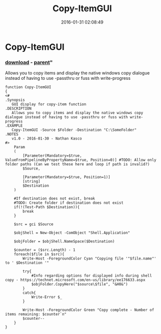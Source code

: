﻿---
pid:            6198
parent:         6197
children:       
poster:         Nathan Kasco
title:          Copy-ItemGUI
date:           2016-01-31 02:08:49
format:         posh
---

# Copy-ItemGUI

### [download](6198.ps1) - [parent](6197.md)"

Allows you to copy items and display the native windows copy dialogue instead of having to use -passthru or fuss with write-progress

```posh
function Copy-ItemGUI
{
<#
.Synopsis
   GUI display for copy-item function
.DESCRIPTION
   Allows you to copy items and display the native windows copy dialogue instead of having to use -passthru or fuss with write-progress
.EXAMPLE
   Copy-ItemGUI -Source $Folder -Destination "C:\SomeFolder"
.NOTES
   v1.0 - 2016-01-30 - Nathan Kasco
#>
    Param
    (
        [Parameter(Mandatory=$true, ValueFromPipelineByPropertyName=$true, Position=0)] #TODO: Allow only folder paths (Can we test these here and loop if path is invalid?)
        $Source,

        [Parameter(Mandatory=$true, Position=1)]
        [string]
        $Destination
    )

    #If destination does not exist, break
    #TODO: Create folder if destination does not exist
    if(!(Test-Path $Destination)){
        break
    }

    $src = gci $Source

    $objShell = New-Object -ComObject "Shell.Application"

    $objFolder = $objShell.NameSpace($Destination) 

    $counter = ($src.Length) - 1
    foreach($file in $src){
        Write-Host -ForegroundColor Cyan "Copying file '"$file.name"' to ' $Destination '"

        try{
            #Info regarding options for displayed info during shell copy - https://technet.microsoft.com/en-us/library/ee176633.aspx
            $objFolder.CopyHere("$source\$file", "&H0&")
        }
        catch{
            Write-Error $_
        }

        Write-Host -ForegroundColor Green "Copy complete - Number of items remaining: $counter`n"
        $counter--
    }
}
```
